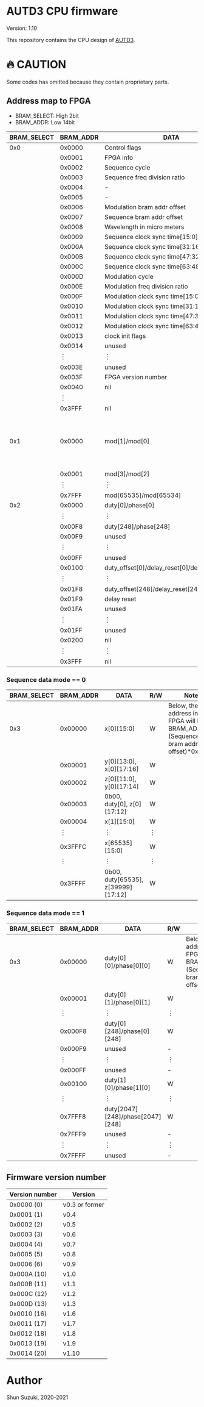 # AUTD3 CPU firmware

Version: 1.10

This repository contains the CPU design of [AUTD3](https://hapislab.org/airborne-ultrasound-tactile-display?lang=en).

# :fire: CAUTION

Some codes has omitted because they contain proprietary parts.

## Address map to FPGA

* BRAM_SELECT: High 2bit
* BRAM_ADDR: Low 14bit

| BRAM_SELECT | BRAM_ADDR | DATA                             | R/W | Note                                                       |
|-------------|-----------|----------------------------------|-----|------------------------------------------------------------|
| 0x0         | 0x0000    | Control flags                    | W |                                                          |
|           | 0x0001    | FPGA info                         | W   |                                                          |
|           | 0x0002    | Sequence cycle                         | W   |                                                          |
|           | 0x0003    | Sequence freq division ratio                | W   |                                                          |
|           | 0x0004    | -                                 | -   |                                                          |
|           | 0x0005    | -                                 | -   |                                                          |
|           | 0x0006    | Modulation bram addr offset              | W  |                                                          |
|           | 0x0007    | Sequence bram addr offset              | W  |                                                          |
|           | 0x0008    | Wavelength in micro meters        | W  |                                                          |
|           | 0x0009    | Sequence clock sync time[15:0]           | W  |                                                          |
|           | 0x000A    | Sequence clock sync time[31:16]          | W  |                                                          |
|           | 0x000B    | Sequence clock sync time[47:32]          | W  |                                                          |
|           | 0x000C    | Sequence clock sync time[63:48]          | W  |                                                          |
|           | 0x000D    | Modulation cycle                  | W  |                                                          |
|           | 0x000E    | Modulation freq division ratio         | W  |                                                          |
|           | 0x000F    | Modulation clock sync time[15:0]           | W  |                                                          |
|           | 0x0010    | Modulation clock sync time[31:16]          | W  |                                                          |
|           | 0x0011    | Modulation clock sync time[47:32]          | W  |                                                          |
|           | 0x0012    | Modulation clock sync time[63:48]          | W  |                                                          |
|           | 0x0013    | clock init flags                           | W  |                                                          |
|           | 0x0014    | unused                           | -  |                                                          |
|           | ︙        | ︙                               | ︙ |                                                          |
|           | 0x003E    | unused                           | -  |                                                          |
|           | 0x003F    | FPGA version number              | R   |                                                          |
|           | 0x0040    | nil                              | -  |                                                          |
|           | ︙        |                                | ︙  |                                                          |
|           | 0x3FFF    | nil                              | -  |                                                          |
| 0x1         | 0x0000    | mod[1]/mod[0]                    | W   | Below, the write address in the FPGA will be BRAM_ADDR+(Modulation bram addr offset)*0x4000                                                         |
|           | 0x0001    | mod[3]/mod[2]                    | W   |                                                          |
|           | ︙        | ︙                               | ︙  |                                                          |
|           | 0x7FFF    | mod[65535]/mod[65534]              | W   |                                                          |
| 0x2         | 0x0000    | duty[0]/phase[0]                  | W   |                                                          |
|           | ︙        | ︙                               | ︙  |                                                          |
|           | 0x00F8    | duty[248]/phase[248]              | W   |                                                          |
|           | 0x00F9    | unused                           | -  |                                                          |
|           | ︙        | ︙                               | ︙  |                                                          |
|           | 0x00FF    | unused                         | -  |                                                          |
|             | 0x0100    | duty_offset[0]/delay_reset[0]/delay[0]                  | W   |                                                          |
|           | ︙        | ︙                               | ︙  |                                                          |
|           | 0x01F8    | duty_offset[248]/delay_reset[248]/delay[248]              | W   |                                                          |
|           | 0x01F9    | delay reset                           | W  |                                                          |
|           | 0x01FA    | unused                           | -  |                                                          |
|           | ︙        | ︙                               | ︙  |                                                          |
|           | 0x01FF    | unused                         | -  |                                                          |
|           | 0x0200    | nil                              | -  |                                                          |
|           | ︙        | ︙                               | ︙  |                                                          |
|           | 0x3FFF    | nil                              | -  |                                                          |

### Sequence data mode == 0 

| BRAM_SELECT | BRAM_ADDR | DATA                             | R/W | Note                                                       |
|-------------|-----------|----------------------------------|-----|------------------------------------------------------------|
| 0x3         | 0x00000   | x[0][15:0]                    | W   | Below, the write address in the FPGA will be BRAM_ADDR+(Sequence bram addr offset)*0x4000 |
|           | 0x00001   | y[0][13:0], x[0][17:16]      | W   |                                                          |
|           | 0x00002   | z[0][11:0], y[0][17:14]                    | W   |                                                          |
|           | 0x00003   | 0b00, duty[0], z[0][17:12]                    | W   |                                                          |
|           | 0x00004   | x[1][15:0]                    | W   |                                                          |
|           | ︙        | ︙                               | ︙  |                                                          |
|           | 0x3FFFC   | x[65535][15:0]                | W   |                                                          |
|           | ︙        | ︙                               | ︙  |                                                          |
|           | 0x3FFFF   | 0b00, duty[65535], z[39999][17:12] | W   |                                                          |

### Sequence data mode == 1

| BRAM_SELECT | BRAM_ADDR | DATA                             | R/W | Note                                                       |
|-------------|-----------|----------------------------------|-----|------------------------------------------------------------|
| 0x3         | 0x00000   | duty[0][0]/phase[0][0]                    | W   | Below, the write address in the FPGA will be BRAM_ADDR+(Sequence bram addr offset)*0x4000 |
|           | 0x00001   | duty[0][1]/phase[0][1]                     | W   |                                                          |
|           | ︙   | ︙                    | ︙   |                                                          |
|           | 0x000F8   | duty[0][248]/phase[0][248]                     | W   |                                                          |
|           | 0x000F9   | unused                     | -   |                                                          |
|           | ︙   | ︙                    | ︙   |                                                          |
|           | 0x000FF   | unused                     | -   |                                                          |
|             | 0x00100   | duty[1][0]/phase[1][0]                    | W   |  |
|           | ︙   | ︙                    | ︙   |                                                          |
|           | 0x7FFF8   | duty[2047][248]/phase[2047][248]                     | W   |                                                          |
|           | 0x7FFF9   | unused                     | -  |                                                          |
|           | ︙   | ︙                    | ︙   |                                                          |
|           | 0x7FFFF   | unused                     | -   |                                                          |

## Firmware version number

| Version number | Version | 
|----------------|---------| 
| 0x0000 (0)         | v0.3 or former | 
| 0x0001 (1)         | v0.4    | 
| 0x0002 (2)         | v0.5    | 
| 0x0003 (3)         | v0.6    | 
| 0x0004 (4)         | v0.7    | 
| 0x0005 (5)         | v0.8    | 
| 0x0006 (6)         | v0.9    | 
| 0x000A (10)         | v1.0    | 
| 0x000B (11)         | v1.1    | 
| 0x000C (12)         | v1.2    | 
| 0x000D (13)         | v1.3    | 
| 0x0010 (16)         | v1.6    | 
| 0x0011 (17)         | v1.7    | 
| 0x0012 (18)         | v1.8    | 
| 0x0013 (19)         | v1.9    | 
| 0x0014 (20)         | v1.10    | 

# Author

Shun Suzuki, 2020-2021
